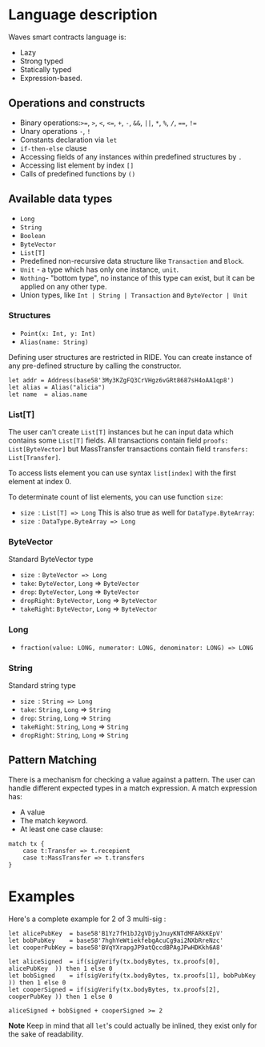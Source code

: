 # Language description

Waves smart contracts language is:

* Lazy
* Strong typed
* Statically typed
* Expression-based.

## Operations and constructs

* Binary operations:`>=`, `>`, `<`, `<=`, `+`, `-`, `&&`, `||`, `*`, `%`, `/`, `==`, `!=`
* Unary operations `-`, `!`
* Constants declaration via `let`
* `if-then-else` clause
* Accessing fields of any instances within predefined structures by `.`
* Accessing list element by index `[]`
* Calls of predefined functions by `()`

## Available data types

* `Long`
* `String`
* `Boolean`
* `ByteVector`
* `List[T]`
* Predefined non-recursive data structure like `Transaction` and `Block`.
* `Unit` - a type which has only one instance, `unit`.
* `Nothing`- "bottom type", no instance of this type can exist, but it can be applied on any other type.
* Union types, like `Int | String | Transaction` and `ByteVector | Unit`

### Structures

* `Point(x: Int, y: Int)`
* `Alias(name: String)`

Defining user structures are restricted in RIDE.
You can create instance of any pre-defined structure by calling the constructor.

```
let addr = Address(base58'3My3KZgFQ3CrVHgz6vGRt8687sH4oAA1qp8')
let alias = Alias("alicia")
let name  = alias.name
```

### List\[T\]

The user can't create `List[T]` instances but he can input data which contains some `List[T]` fields. All transactions contain field `proofs: List[ByteVector]` but MassTransfer transactions contain field `transfers: List[Transfer]`.

To access lists element you can use syntax `list[index]` with the first element at index 0.

To determinate count of list elements, you can use function `size`:
* `size `: `List[T] => Long`
This is also true as well for `DataType.ByteArray`:
* `size `: `DataType.ByteArray => Long`

### ByteVector
Standard ByteVector type

* `size `: `ByteVector => Long`
* `take`: `ByteVector`, `Long` => `ByteVector`
* `drop`: `ByteVector`, `Long` => `ByteVector`
* `dropRight`: `ByteVector`, `Long` => `ByteVector`
* `takeRight`: `ByteVector`, `Long` => `ByteVector`

### Long

* `fraction(value: LONG, numerator: LONG, denominator: LONG) => LONG`

### String
Standard string type

* `size `: `String => Long`
* `take`: `String`, `Long` => `String`
* `drop`: `String`, `Long` => `String`
* `takeRight`: `String`, `Long` => `String`
* `dropRight`: `String`, `Long` => `String`


## Pattern Matching

There is a mechanism for checking a value against a pattern. The user can handle different expected types in a match expression.
A match expression has:
* A value
* The match keyword.
* At least one case clause:
```
match tx {
	case t:Transfer => t.recepient
	case t:MassTransfer => t.transfers
}
```

# Examples

Here's a complete example for 2 of 3 multi-sig :

```
let alicePubKey  = base58'B1Yz7fH1bJ2gVDjyJnuyKNTdMFARkKEpV'
let bobPubKey    = base58'7hghYeWtiekfebgAcuCg9ai2NXbRreNzc'
let cooperPubKey = base58'BVqYXrapgJP9atQccdBPAgJPwHDKkh6A8'

let aliceSigned  = if(sigVerify(tx.bodyBytes, tx.proofs[0], alicePubKey  )) then 1 else 0
let bobSigned    = if(sigVerify(tx.bodyBytes, tx.proofs[1], bobPubKey    )) then 1 else 0
let cooperSigned = if(sigVerify(tx.bodyBytes, tx.proofs[2], cooperPubKey )) then 1 else 0

aliceSigned + bobSigned + cooperSigned >= 2
```

**Note** Keep in mind that all `let`'s could actually be inlined, they exist only for the sake of readability.
